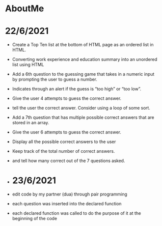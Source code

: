 # AboutMe

# **22/6/2021**
- Create a Top Ten list at the bottom of HTML page as an ordered list in HTML.

- Converting work experience and education summary into an unordered list using HTML

- Add a 6th question to the guessing game that takes in a numeric input by prompting the user to guess a number.
- Indicates through an alert if the guess is “too high” or “too low”.
- Give the user 4 attempts to guess the correct answer.
-  tell the user the correct answer. Consider using a loop of some sort.
- Add a 7th question that has multiple possible correct answers that are stored in an array.
- Give the user 6 attempts to guess the correct answer.
- Display all the possible correct answers to the user
- Keep track of the total number of correct answers.
- and tell how many correct out of the 7 questions asked.

- # **23/6/2021**

- edit code by my partner (dua) through pair programming 

- each question was inserted into the declared function

- each declared function was called to do the purpose of it at the beginning of the code
